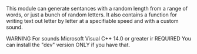 This module can generate sentances with a random length from a range of words, or just a bunch of random letters.
It also contains a function for writing text out letter by letter at a specifiable speed and with a custom sound.

WARNING
For sounds Microsoft Visual C++ 14.0 or greater ir REQUIRED
You can install the "dev" version ONLY if you have that.